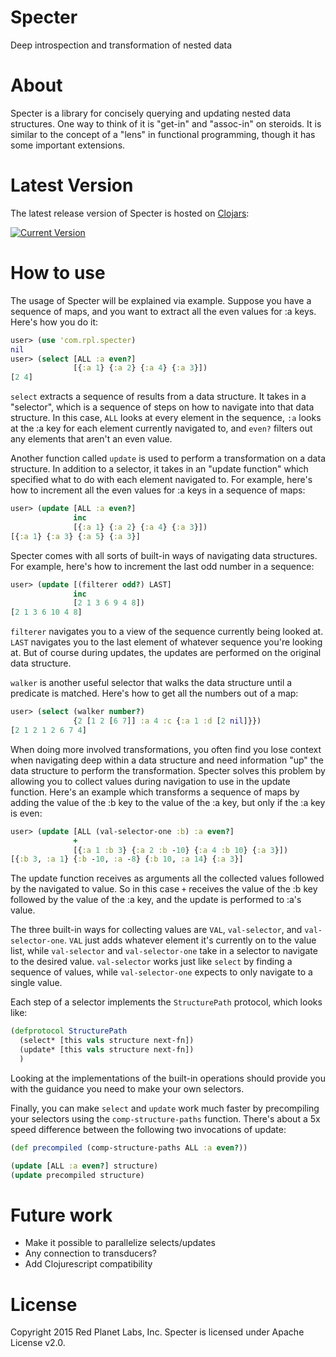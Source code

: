 # Specter
Deep introspection and transformation of nested data

# About

Specter is a library for concisely querying and updating nested data structures. One way to think of it is "get-in" and "assoc-in" on steroids. It is similar to the concept of a "lens" in functional programming, though it has some important extensions. 

# Latest Version

The latest release version of Specter is hosted on [Clojars](https://clojars.org):

[![Current Version](https://clojars.org/com.rpl/specter/latest-version.svg)](https://clojars.org/com.rpl/specter)

# How to use

The usage of Specter will be explained via example. Suppose you have a sequence of maps, and you want to extract all the even values for :a keys. Here's how you do it:
```clojure
user> (use 'com.rpl.specter)
nil
user> (select [ALL :a even?]
              [{:a 1} {:a 2} {:a 4} {:a 3}])
[2 4]
```

`select` extracts a sequence of results from a data structure. It takes in a "selector", which is a sequence of steps on how to navigate into that data structure. In this case, `ALL` looks at every element in the sequence, `:a` looks at the :a key for each element currently navigated to, and `even?` filters out any elements that aren't an even value.

Another function called `update` is used to perform a transformation on a data structure. In addition to a selector, it takes in an "update function" which specified what to do with each element navigated to. For example, here's how to increment all the even values for :a keys in a sequence of maps:

```clojure
user> (update [ALL :a even?]
              inc
              [{:a 1} {:a 2} {:a 4} {:a 3}])
[{:a 1} {:a 3} {:a 5} {:a 3}]
```

Specter comes with all sorts of built-in ways of navigating data structures. For example, here's how to increment the last odd number in a sequence:

```clojure
user> (update [(filterer odd?) LAST]
              inc
              [2 1 3 6 9 4 8])
[2 1 3 6 10 4 8]
```

`filterer` navigates you to a view of the sequence currently being looked at. `LAST` navigates you to the last element of whatever sequence you're looking at. But of course during updates, the updates are performed on the original data structure. 

`walker` is another useful selector that walks the data structure until a predicate is matched. Here's how to get all the numbers out of a map:

```clojure
user> (select (walker number?)
              {2 [1 2 [6 7]] :a 4 :c {:a 1 :d [2 nil]}})
[2 1 2 1 2 6 7 4]
```

When doing more involved transformations, you often find you lose context when navigating deep within a data structure and need information "up" the data structure to perform the transformation. Specter solves this problem by allowing you to collect values during navigation to use in the update function. Here's an example which transforms a sequence of maps by adding the value of the :b key to the value of the :a key, but only if the :a key is even:

```clojure
user> (update [ALL (val-selector-one :b) :a even?]
              +
              [{:a 1 :b 3} {:a 2 :b -10} {:a 4 :b 10} {:a 3}])
[{:b 3, :a 1} {:b -10, :a -8} {:b 10, :a 14} {:a 3}]
```

The update function receives as arguments all the collected values followed by the navigated to value. So in this case `+` receives the value of the :b key followed by the value of the :a key, and the update is performed to :a's value. 

The three built-in ways for collecting values are `VAL`, `val-selector`, and `val-selector-one`. `VAL` just adds whatever element it's currently on to the value list, while `val-selector` and `val-selector-one` take in a selector to navigate to the desired value. `val-selector` works just like `select` by finding a sequence of values, while `val-selector-one` expects to only navigate to a single value.

Each step of a selector implements the `StructurePath` protocol, which looks like:

```clojure
(defprotocol StructurePath
  (select* [this vals structure next-fn])
  (update* [this vals structure next-fn])
  )
```

Looking at the implementations of the built-in operations should provide you with the guidance you need to make your own selectors.

Finally, you can make `select` and `update` work much faster by precompiling your selectors using the `comp-structure-paths` function. There's about a 5x speed difference between the following two invocations of update:

```clojure
(def precompiled (comp-structure-paths ALL :a even?))

(update [ALL :a even?] structure)
(update precompiled structure)
```


# Future work
- Make it possible to parallelize selects/updates
- Any connection to transducers?
- Add Clojurescript compatibility

# License

Copyright 2015 Red Planet Labs, Inc. Specter is licensed under Apache License v2.0.
